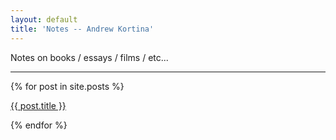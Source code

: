 ```yaml
---
layout: default
title: 'Notes -- Andrew Kortina'
---
```


Notes on books / essays / films / etc...

---

{% for post in site.posts %}<p><a href="{{site.url}}{{ post.url }}">{{ post.title }}</a></p>{% endfor %}